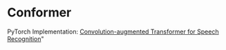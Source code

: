 # Conformer

PyTorch Implementation: [Convolution-augmented Transformer for Speech Recognition](https://arxiv.org/abs/2005.08100})"
